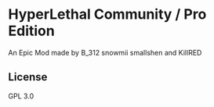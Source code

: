 # HyperLethal Community / Pro Edition
An Epic Mod made by B_312 snowmii smallshen and KillRED

## License
GPL 3.0
